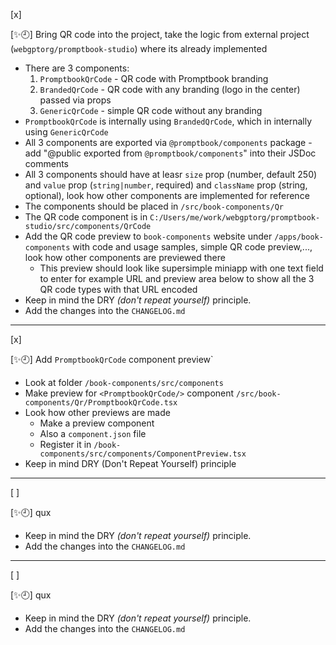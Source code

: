 [x]

[✨🕘] Bring QR code into the project, take the logic from external project (`webgptorg/promptbook-studio`) where its already implemented

-   There are 3 components:
    1. `PromptbookQrCode` - QR code with Promptbook branding
    2. `BrandedQrCode` - QR code with any branding (logo in the center) passed via props
    3. `GenericQrCode` - simple QR code without any branding
-   `PromptbookQrCode` is internally using `BrandedQrCode`, which in internally using `GenericQrCode`
-   All 3 components are exported via `@promptbook/components` package - add "@public exported from `@promptbook/components`" into their JSDoc comments
-   All 3 components should have at leasr `size` prop (number, default 250) and `value` prop (`string|number`, required) and `className` prop (string, optional), look how other components are implemented for reference
-   The components should be placed in `/src/book-components/Qr`
-   The QR code component is in `C:/Users/me/work/webgptorg/promptbook-studio/src/components/QrCode`
-   Add the QR code preview to `book-components` website under `/apps/book-components` with code and usage samples, simple QR code preview,..., look how other components are previewed there
    -   This preview should look like supersimple miniapp with one text field to enter for example URL and preview area below to show all the 3 QR code types with that URL encoded
-   Keep in mind the DRY _(don't repeat yourself)_ principle.
-   Add the changes into the `CHANGELOG.md`

---

[x]

[✨🕘] Add `PromptbookQrCode` component preview`

-   Look at folder `/book-components/src/components`
-   Make preview for `<PromptbookQrCode/>` component `/src/book-components/Qr/PromptbookQrCode.tsx`
-   Look how other previews are made
    -   Make a preview component
    -   Also a `component.json` file
    -   Register it in `/book-components/src/components/ComponentPreview.tsx`
-   Keep in mind DRY (Don't Repeat Yourself) principle

---

[ ]

[✨🕘] qux

-   Keep in mind the DRY _(don't repeat yourself)_ principle.
-   Add the changes into the `CHANGELOG.md`

---

[ ]

[✨🕘] qux

-   Keep in mind the DRY _(don't repeat yourself)_ principle.
-   Add the changes into the `CHANGELOG.md`
